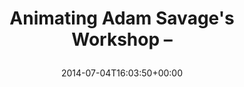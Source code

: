 ---
retweeted: false
source: <a href="http://twitter.com" rel="nofollow">Twitter Web Client</a>
entities:
  hashtags: []
  symbols: []
  user_mentions: []
  urls:
  - url: http://t.co/lJk3NRsfjy
    expanded_url: http://www.youtube.com/watch?v=ivQKRnGwNmQ
    display_url: youtube.com/watch?v=ivQKRn…
    indices:
    - '35'
    - '57'
display_text_range:
- '0'
- '57'
favorite_count: '0'
id_str: '485091622594838528'
truncated: false
retweet_count: '0'
id: '485091622594838528'
possibly_sensitive: false
created_at: Fri Jul 04 16:03:50 +0000 2014
favorited: false
full_text: Animating Adam Savage's Workshop –
lang: en
quote_url: http://www.youtube.com/watch?v=ivQKRnGwNmQ
tags:
- pesos/twitter
date: '2014-07-04T16:03:50+00:00'
src: https://twitter.com/bascht/status/485091622594838528
original_url: https://twitter.com/bascht/status/485091622594838528
type: twitter_tweet
text: Animating Adam Savage's Workshop –
title: 'Animating Adam Savage''s Workshop –

  '

---